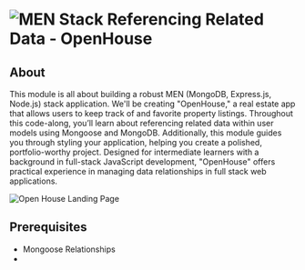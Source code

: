 # ![MEN Stack Referencing Related Data - OpenHouse](./assets/hero.png)

## About

This module is all about building a robust MEN (MongoDB, Express.js, Node.js) stack application. We'll be creating "OpenHouse," a real estate app that allows users to keep track of and favorite property listings. Throughout this code-along, you’ll learn about referencing related data within user models using Mongoose and MongoDB. Additionally, this module guides you through styling your application, helping you create a polished, portfolio-worthy project. Designed for intermediate learners with a background in full-stack JavaScript development, "OpenHouse" offers practical experience in managing data relationships in full stack web applications.

![Open House Landing Page](./assets/landing.png)

## Prerequisites

- Mongoose Relationships
- 
